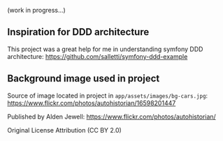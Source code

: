(work in progress...)

## **Inspiration for DDD architecture**
This project was a great help for me in understanding symfony DDD architecture: https://github.com/salletti/symfony-ddd-example

## **Background image used in project**

Source of image located in project in `app/assets/images/bg-cars.jpg`: https://www.flickr.com/photos/autohistorian/16598201447

Published by Alden Jewell: https://www.flickr.com/photos/autohistorian/

Original License 	Attribution (CC BY 2.0)
